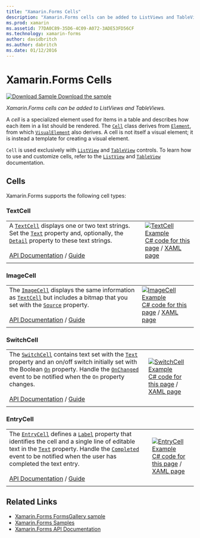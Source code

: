 ```yaml
---
title: "Xamarin.Forms Cells"
description: "Xamarin.Forms cells can be added to ListViews and TableViews. This article lists the cells included in Xamarin.Forms."
ms.prod: xamarin
ms.assetid: 77DA0C89-35D6-4C09-A072-3ADE53FD56CF
ms.technology: xamarin-forms
author: davidbritch
ms.author: dabritch
ms.date: 01/12/2016
---
```


# Xamarin.Forms Cells

[![Download Sample](~/media/shared/download.png) Download the sample](https://docs.microsoft.com/samples/xamarin/xamarin-forms-samples/formsgallery)

_Xamarin.Forms cells can be added to ListViews and TableViews._

A *cell* is a specialized element used for items in a table and describes how each item in a list should be rendered. The [`Cell`](xref:Xamarin.Forms.Cell) class derives from [`Element`](xref:Xamarin.Forms.Element), from which [`VisualElement`](xref:Xamarin.Forms.Element) also derives. A cell is not itself a visual element; it is instead a template for creating a visual element.

`Cell` is used exclusively with [`ListView`](views.md#listView) and [`TableView`](views.md#tableView) controls. To learn how to use and customize cells, refer to the [`ListView`](~/xamarin-forms/user-interface/listview/index.md) and [`TableView`](~/xamarin-forms/user-interface/tableview.md) documentation.

## Cells

Xamarin.Forms supports the following cell types:

<a name="textCell" />

### TextCell

|     |     |
| --- | --- |
| A [`TextCell`](xref:Xamarin.Forms.TextCell) displays one or two text strings. Set the [`Text`](xref:Xamarin.Forms.TextCell.Text) property and, optionally, the [`Detail`](xref:Xamarin.Forms.TextCell.Detail) property to these text strings.<br /><br />[API Documentation](xref:Xamarin.Forms.TextCell) / [Guide](~/xamarin-forms/user-interface/listview/customizing-cell-appearance.md#TextCell) | [![TextCell Example](cells-images/TextCell.png "TextCell Example")](cells-images/TextCell-Large.png#lightbox "TextCell Example")<br />[C# code for this page](https://github.com/xamarin/xamarin-forms-samples/blob/master/FormsGallery/FormsGallery/FormsGallery/CodeExamples/TextCellDemoPage.cs) / [XAML page](https://github.com/xamarin/xamarin-forms-samples/blob/master/FormsGallery/FormsGallery/FormsGallery/XamlExamples/TextCellDemoPage.xaml) |
|     |     |

### ImageCell

|     |     |
| --- | --- |
| The [`ImageCell`](xref:Xamarin.Forms.ImageCell) displays the same information as [`TextCell`](#textCell) but includes a bitmap that you set with the [`Source`](xref:Xamarin.Forms.Image.Source) property.<br /><br />[API Documentation](xref:Xamarin.Forms.ImageCell) / [Guide](~/xamarin-forms/user-interface/listview/customizing-cell-appearance.md#ImageCell) | [![ImageCell Example](cells-images/ImageCell.png "ImageCell Example")](cells-images/ImageCell-Large.png#lightbox "ImageCell Example")<br />[C# code for this page](https://github.com/xamarin/xamarin-forms-samples/blob/master/FormsGallery/FormsGallery/FormsGallery/CodeExamples/ImageCellDemoPage.cs) / [XAML page](https://github.com/xamarin/xamarin-forms-samples/blob/master/FormsGallery/FormsGallery/FormsGallery/XamlExamples/ImageCellDemoPage.xaml) |
|     |     |

### SwitchCell

|     |     |
| --- | --- |
| The [`SwitchCell`](xref:Xamarin.Forms.SwitchCell) contains text set with the [`Text`](xref:Xamarin.Forms.SwitchCell.Text) property and an on/off switch initially set with the Boolean [`On`](xref:Xamarin.Forms.SwitchCell.On) property. Handle the [`OnChanged`](xref:Xamarin.Forms.SwitchCell.OnChanged) event to be notified when the `On` property changes.<br /><br />[API Documentation](xref:Xamarin.Forms.SwitchCell) / [Guide](~/xamarin-forms/user-interface/tableview.md#switchcell) | [![SwitchCell Example](cells-images/SwitchCell.png "SwitchCell Example")](cells-images/SwitchCell-Large.png#lightbox "SwitchCell Example")<br />[C# code for this page](https://github.com/xamarin/xamarin-forms-samples/blob/master/FormsGallery/FormsGallery/FormsGallery/CodeExamples/SwitchCellDemoPage.cs) / [XAML page](https://github.com/xamarin/xamarin-forms-samples/blob/master/FormsGallery/FormsGallery/FormsGallery/XamlExamples/SwitchCellDemoPage.xaml) |
|     |     |

### EntryCell

|     |     |
| --- | --- |
| The [`EntryCell`](xref:Xamarin.Forms.EntryCell) defines a [`Label`](xref:Xamarin.Forms.EntryCell.Label) property that identifies the cell and a single line of editable text in the [`Text`](xref:Xamarin.Forms.EntryCell.Text) property. Handle the [`Completed`](xref:Xamarin.Forms.EntryCell.Completed) event to be notified when the user has completed the text entry.<br /><br />[API Documentation](xref:Xamarin.Forms.EntryCell) / [Guide](~/xamarin-forms/user-interface/tableview.md#entrycell) | [![EntryCell Example](cells-images/EntryCell.png "EntryCell Example")](cells-images/EntryCell-Large.png#lightbox "EntryCell Example")<br />[C# code for this page](https://github.com/xamarin/xamarin-forms-samples/blob/master/FormsGallery/FormsGallery/FormsGallery/CodeExamples/EntryCellDemoPage.cs) / [XAML page](https://github.com/xamarin/xamarin-forms-samples/blob/master/FormsGallery/FormsGallery/FormsGallery/XamlExamples/EntryCellDemoPage.xaml) |
|     |     |


## Related Links

- [Xamarin.Forms FormsGallery sample](https://docs.microsoft.com/samples/xamarin/xamarin-forms-samples/formsgallery)
- [Xamarin.Forms Samples](https://docs.microsoft.com/samples/browse/?products=xamarin&term=Xamarin.Forms)
- [Xamarin.Forms API Documentation](https://docs.microsoft.com/dotnet/api/xamarin.forms?view=xamarin-forms)
